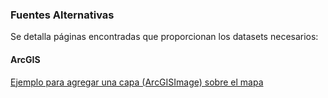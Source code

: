 ### Fuentes Alternativas

Se detalla páginas encontradas que proporcionan los datasets necesarios:

#### ArcGIS

[Ejemplo para agregar una capa (ArcGISImage) sobre el mapa](https://developers.arcgis.com/javascript/3/jssamples/image_simpleimageservice.html)
